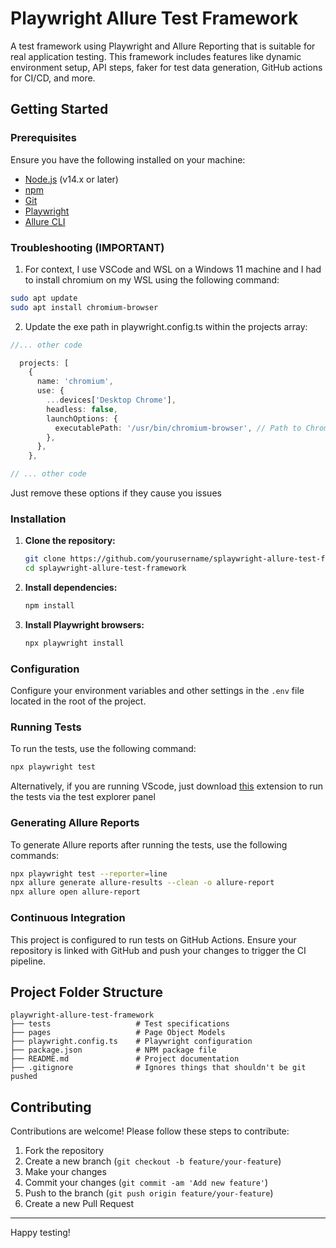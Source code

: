 # Playwright Allure Test Framework

A test framework using Playwright and Allure Reporting that is suitable for real application testing. This framework includes features like dynamic environment setup, API steps, faker for test data generation, GitHub actions for CI/CD, and more.

## Getting Started

### Prerequisites

Ensure you have the following installed on your machine:

- [Node.js](https://nodejs.org/en/download/) (v14.x or later)
- [npm](https://www.npmjs.com/get-npm)
- [Git](https://git-scm.com/downloads)
- [Playwright](https://playwright.dev/)
- [Allure CLI](https://docs.qameta.io/allure/)

### Troubleshooting (IMPORTANT)

1. For context, I use VSCode and WSL on a Windows 11 machine and I had to install chromium on my WSL using the following command:
``` zsh
sudo apt update
sudo apt install chromium-browser
```

2. Update the exe path in playwright.config.ts within the projects array:
``` typescript
//... other code

  projects: [
    {
      name: 'chromium',
      use: {
        ...devices['Desktop Chrome'],
        headless: false,
        launchOptions: {
          executablePath: '/usr/bin/chromium-browser', // Path to Chromium in WSL
        },
      },
    },

// ... other code
```

Just remove these options if they cause you issues

### Installation

1. **Clone the repository:**

   ```sh
   git clone https://github.com/yourusername/splaywright-allure-test-framework.git
   cd splaywright-allure-test-framework
   ```

2. **Install dependencies:**

   ```sh
   npm install
   ```

3. **Install Playwright browsers:**

   ```sh
   npx playwright install
   ```

### Configuration

Configure your environment variables and other settings in the `.env` file located in the root of the project.

### Running Tests

To run the tests, use the following command:

```sh
npx playwright test
```

Alternatively, if you are running VScode, just download [this](https://marketplace.visualstudio.com/items?itemName=ms-playwright.playwright) extension to run the tests via the test explorer panel

### Generating Allure Reports

To generate Allure reports after running the tests, use the following commands:

```sh
npx playwright test --reporter=line
npx allure generate allure-results --clean -o allure-report
npx allure open allure-report
```

### Continuous Integration

This project is configured to run tests on GitHub Actions. Ensure your repository is linked with GitHub and push your changes to trigger the CI pipeline.

## Project Folder Structure

```plaintext
playwright-allure-test-framework
├── tests                   # Test specifications
├── pages                   # Page Object Models
├── playwright.config.ts    # Playwright configuration
├── package.json            # NPM package file
├── README.md               # Project documentation
├── .gitignore              # Ignores things that shouldn't be git pushed   
```

## Contributing

Contributions are welcome! Please follow these steps to contribute:

1. Fork the repository
2. Create a new branch (`git checkout -b feature/your-feature`)
3. Make your changes
4. Commit your changes (`git commit -am 'Add new feature'`)
5. Push to the branch (`git push origin feature/your-feature`)
6. Create a new Pull Request

---

Happy testing!
